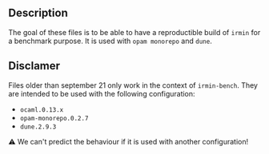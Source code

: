 ## Description

The goal of these files is to be able to have a reproductible build of `irmin`
for a benchmark purpose. It is used with `opam monorepo` and `dune`.

## Disclamer

Files older than september 21 only work in the context of `irmin-bench`. They
are intended to be used with the following configuration:
  - `ocaml.0.13.x`
  - `opam-monorepo.0.2.7`
  - `dune.2.9.3`

:warning: We can't predict the behaviour if it is used with another configuration!
